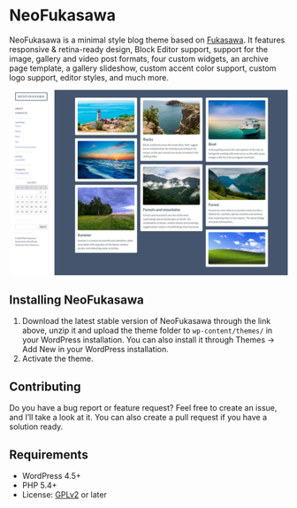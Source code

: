# NeoFukasawa

NeoFukasawa is a minimal style blog theme based on [Fukasawa](https://andersnoren.se/teman/fukasawa-wordpress-theme/).
It features responsive & retina-ready design, Block Editor support, support for the image, gallery and video post formats, four custom widgets, an archive page template, a gallery slideshow, custom accent color support, custom logo support, editor styles, and much more.

![NeoFukasawa](./screenshot.jpg)

## Installing NeoFukasawa
1. Download the latest stable version of NeoFukasawa through the link above, unzip it and upload the theme folder to `wp-content/themes/` in your WordPress installation. You can also install it through Themes → Add New in your WordPress installation.
2. Activate the theme.

## Contributing
Do you have a bug report or feature request? Feel free to create an issue, and I’ll take a look at it. You can also create a pull request if you have a solution ready. 

## Requirements
- WordPress 4.5+
- PHP 5.4+
- License: [GPLv2](https://www.gnu.org/licenses/gpl-2.0.html) or later